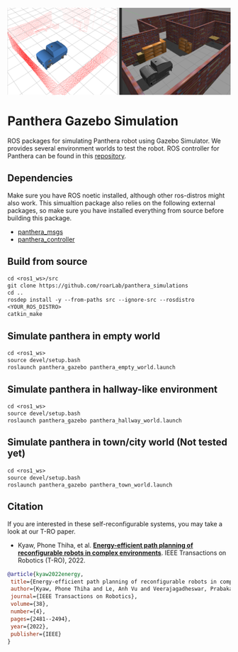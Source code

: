 ![](assets/img1.png)
# Panthera Gazebo Simulation

ROS packages for simulating Panthera robot using Gazebo Simulator. We provides several environment worlds to test the robot. ROS controller for Panthera can be found in this [repository](https://github.com/roarLab/panthera_controller).

## Dependencies

Make sure you have ROS noetic installed, although other ros-distros might also work. This simualtion package also relies on the following external packages, so make sure you have installed everything from source before building this package.

- [panthera_msgs](https://github.com/roarLab/panthera_msgs)
- [panthera_controller](https://github.com/roarLab/panthera_controller)

## Build from source

```
cd <ros1_ws>/src
git clone https://github.com/roarLab/panthera_simulations
cd ..
rosdep install -y --from-paths src --ignore-src --rosdistro <YOUR_ROS_DISTRO>
catkin_make
```

## Simulate panthera in empty world

```
cd <ros1_ws>
source devel/setup.bash
roslaunch panthera_gazebo panthera_empty_world.launch
```

## Simulate panthera in hallway-like environment

```
cd <ros1_ws>
source devel/setup.bash
roslaunch panthera_gazebo panthera_hallway_world.launch
```

## Simulate panthera in town/city world (Not tested yet)

```
cd <ros1_ws>
source devel/setup.bash
roslaunch panthera_gazebo panthera_town_world.launch
```

## Citation

If you are interested in these self-reconfigurable systems, you may take a look at our T-RO paper.

 - Kyaw, Phone Thiha, et al. [**Energy-efficient path planning of reconfigurable robots in complex environments**](https://ieeexplore.ieee.org/abstract/document/9716740). IEEE Transactions on Robotics (T-RO), 2022.
 
 ```bibtex
@article{kyaw2022energy,
  title={Energy-efficient path planning of reconfigurable robots in complex environments},
  author={Kyaw, Phone Thiha and Le, Anh Vu and Veerajagadheswar, Prabakaran and Elara, Mohan Rajesh and Thu, Theint Theint and Nhan, Nguyen Huu Khanh and Van Duc, Phan and Vu, Minh Bui},
  journal={IEEE Transactions on Robotics},
  volume={38},
  number={4},
  pages={2481--2494},
  year={2022},
  publisher={IEEE}
}
```
